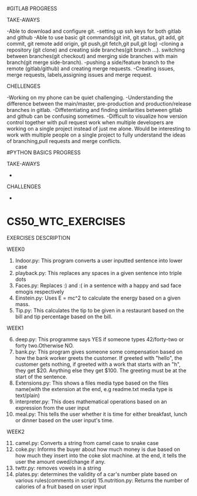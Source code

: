 
#GITLAB PROGRESS

TAKE-AWAYS

-Able to download and configure git.
-setting up ssh keys for both gitlab and github
-Able to use basic git commands(git init, git status, git add, git commit, git remote add origin, git push,git fetch,git pull,git log)
-cloning a repository (git clone) and creating side branches(git branch ...). switching between branches(git checkout) and merging side branches with main branch(git merge side-branch).
-pushing a side/feature branch to the remote (gitlab/github) and creating merge requests.
-Creating issues, merge requests, labels,assigning issues and merge request.

CHELLENGES

-Working on my phone can be quiet challenging.
-Understanding the difference between the main/master, pre-production and production/release branches in gitlab.
-Diffetentiating and finding similarities between gitlab and github can be confusing sometimes.
-Difficult to visualize how version control together with pull request work when multiple developers are working on a single project instead of just me alone. Would be interesting to work with multiple people on a single project to fully understand the ideas of branching,pull requests and merge conflicts.

#PYTHON BASICS PROGRESS

TAKE-AWAYS

-

CHALLENGES

-


# CS50\_WTC\_EXERCISES

EXERCISES DESCRIPTION

WEEK0

1. Indoor.py: This program converts a user inputted sentence into lower case
2. playback.py: This replaces any spaces in a given sentence into triple dots
3. Faces.py: Replaces :) and :( in a sentence with a happy and sad face emogis respectively
4. Einstein.py: Uses E = mc^2 to calculate the energy based on a given mass.
5. Tip.py: This calculates the tip to be given in a restaurant based on the bill and tip percentage based on the bill.

WEEK1

6. deep.py: This programme says YES if someone types 42/forty-two or forty two.Otherwise NO.
7. bank.py: This program gives someone some compensation based on how the bank worker greets the customer. If greeted with "hello", the customer gets nothing, if greeted with a work that starts with an "h", they get $20. Anything else they get $100. The greeting must be at the start of the sentence.
8. Extensions.py: This shows a files media type based on the files name(with the extension at the end, e.g readme.txt media type is text/plain)
9. interpreter.py: This does mathematical operations based on an expression from the user input
10. meal.py: This tells the user whether it is time for either breakfast, lunch or dinner based on the user input's time.

WEEK2

11. camel.py: Converts a string from camel case to snake case
12. coke.py: Informs the buyer about how much money is due based on how much they insert into the coke slot machine. at the end, it tells the user the amount owed/change if any.
13. twttr.py: removes vowels in a string
14. plates.py: determines the validity of a car's number plate based on various rules(comments in script)
15.nutrition.py: Returns the number of calories of a fruit based on user input 
